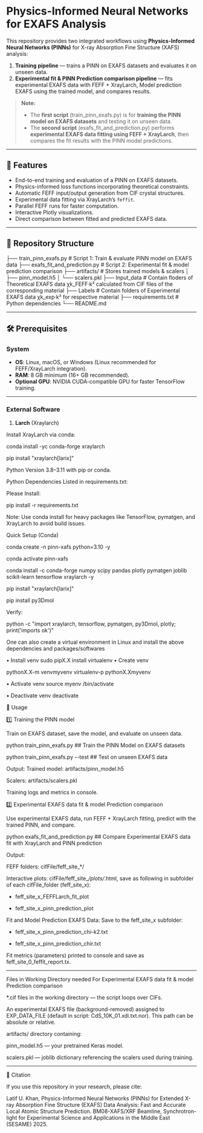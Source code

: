 # Physics-Informed Neural Networks for EXAFS Analysis

This repository provides two integrated workflows using **Physics-Informed Neural Networks (PINNs)** for X-ray Absorption Fine Structure (XAFS) analysis:

1. **Training pipeline** — trains a PINN on EXAFS datasets and evaluates it on unseen data.
2. **Experimental fit & PINN Prediction comparison pipeline** — fits experimental EXAFS data with FEFF + XrayLarch, Model prediction EXAFS using the trained model, and compares results.

> **Note:**  
> - The **first script** (train_pinn_exafs.py) is for **training the PINN model on EXAFS datasets** and testing it on unseen data.  
> - The **second script** (exafs_fit_and_prediction.py) performs **experimental EXAFS data fitting using FEFF + XrayLarch**, then compares the fit results with the PINN model predictions.

---

## 🚀 Features
- End-to-end training and evaluation of a PINN on EXAFS datasets.
- Physics-informed loss functions incorporating theoretical constraints.
- Automatic FEFF input/output generation from CIF crystal structures.
- Experimental data fitting via XrayLarch’s `feffit`.
- Parallel FEFF runs for faster computation.
- Interactive Plotly visualizations.
- Direct comparison between fitted and predicted EXAFS data.

---

## 📂 Repository Structure

├── train_pinn_exafs.py # Script 1: Train & evaluate PINN model on EXAFS data
├── exafs_fit_and_prediction.py # Script 2: Experimental fit & model prediction comparison
├── artifacts/ # Stores trained models & scalers
│ ├── pinn_model.h5
│ └── scalers.pkl
├── Input_data # Contain floders of Theoretical EXAFS data χk_FEFF·k² calculated from CIF files of the corresponding material
├── Labels # Contain folders of Experimental EXAFS data χk_exp·k² for respective material
├── requirements.txt # Python dependencies
└── README.md

---

## 🛠 Prerequisites

### System
- **OS**: Linux, macOS, or Windows (Linux recommended for FEFF/XrayLarch integration).
- **RAM**: 8 GB minimum (16+ GB recommended).
- **Optional GPU**: NVIDIA CUDA-compatible GPU for faster TensorFlow training.

---

### External Software
1. **Larch** (Xraylarch)

Install XrayLarch via conda:


conda install -yc conda-forge xraylarch

pip install "xraylarch[larix]"


Python Version 3.8–3.11 with pip or conda.


Python Dependencies Listed in requirements.txt:


Please Install:


pip install -r requirements.txt

Note: Use conda install for heavy packages like TensorFlow, pymatgen, and XrayLarch to avoid build issues.


Quick Setup (Conda)


conda create -n pinn-xafs python=3.10 -y


conda activate pinn-xafs


conda install -c conda-forge numpy scipy pandas plotly pymatgen joblib scikit-learn tensorflow xraylarch -y


pip install "xraylarch[larix]"


pip install py3Dmol


Verify:


python -c "import xraylarch, tensorflow, pymatgen, py3Dmol, plotly; print('imports ok')"


One can also create a virtual environment in Linux and install the above dependencies and packages/softwares


• Install venv
sudo pipX.X install virtualenv
• Create venv


pythonX.X-m venvmyvenv
virtualenv-p pythonX.Xmyvenv


• Activate venv
source myenv /bin/activate


• Deactivate venv
deactivate



📌 Usage


1️⃣ Training the PINN model


Train on EXAFS dataset, save the model, and evaluate on unseen data.


python train_pinn_exafs.py ## Train the PINN Model on EXAFS datasets


python train_pinn_exafs.py --test ## Test on unseen EXAFS data

Output:
Trained model: artifacts/pinn_model.h5


Scalers: artifacts/scalers.pkl


Training logs and metrics in console.


2️⃣ Experimental EXAFS data fit & model Prediction comparison


Use experimental EXAFS data, run FEFF + XrayLarch fitting, predict with the trained PINN, and compare.



python exafs_fit_and_prediction.py ## Compare Experimental EXAFS data fit with XrayLarch and PINN prediction

  
Output:

FEFF folders: cifFile/feff_site_*/

Interactive plots: cifFile/feff_site_*/plots/*.html, save as following in subfolder of each cifFile_folder (feff_site_x):


- feff_site_x_FEFFLarch_fit_plot

  
- feff_site_x_pinn_prediction_plot

Fit and Model Prediction EXAFS Data: Save to the feff_site_x subfolder:

- feff_site_x_pinn_prediction_chi-k2.txt

  
- feff_site_x_pinn_prediction_chir.txt

Fit metrics (parameters) printed to console and save as feff_site_0_feffit_report.tx.

----
Files in Working Directory needed For Experimental EXAFS data fit & model Prediction comparison

*.cif files in the working directory — the script loops over CIFs.

An experimental EXAFS file (background-removed) assigned to EXP_DATA_FILE (default in script: CdS_10K_01.xdi.txt.nor). This path can be absolute or relative.

artifacts/ directory containing:

pinn_model.h5 — your pretrained Keras model.

scalers.pkl — joblib dictionary referencing the scalers used during training.

----

📜 Citation

If you use this repository in your research, please cite:

Latif U. Khan, Physics-Informed Neural Networks (PINNs) for Extended X-ray Absorption Fine Structure (EXAFS) Data Analysis: Fast and Accurate Local Atomic Structure Prediction. BM08-XAFS/XRF Beamline, Synchrotron-light for Experimental Science and Applications in the Middle East (SESAME) 2025.  



